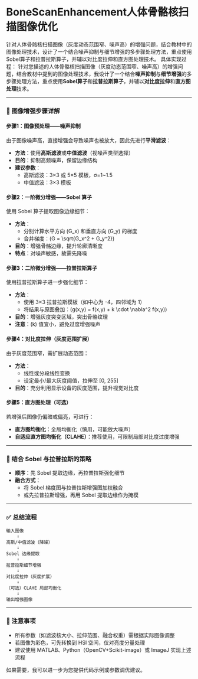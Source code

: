# BoneScanEnhancement人体骨骼核扫描图像优化
针对人体骨骼核扫描图像（灰度动态范围窄、噪声高）的增强问题，结合教材中的图像处理技术，设计了一个结合噪声抑制与细节增强的多步骤处理方法，重点使用Sobel算子和拉普拉斯算子，并辅以对比度拉伸和直方图处理技术。
具体实现过程：
针对您描述的人体骨骼核扫描图像（灰度动态范围窄、噪声高）的增强问题，结合教材中提到的图像处理技术，我设计了一个结合**噪声抑制**与**细节增强**的多步骤处理方法，重点使用**Sobel算子**和**拉普拉斯算子**，并辅以**对比度拉伸**和**直方图处理**技术。

---

### 🧩 图像增强步骤详解

#### **步骤1：图像预处理——噪声抑制**
由于图像噪声高，直接增强会导致噪声也被放大，因此先进行**平滑滤波**：

- **方法**：使用**高斯滤波**或**中值滤波**（视噪声类型选择）
- **目的**：抑制高频噪声，保留边缘结构
- **建议参数**：
  - 高斯滤波：3×3 或 5×5 模板，σ=1~1.5
  - 中值滤波：3×3 模板

#### **步骤2：一阶微分增强——Sobel 算子**
使用 Sobel 算子提取图像边缘细节：

- **方法**：
  - 分别计算水平方向 \(G_x\) 和垂直方向 \(G_y\) 的梯度
  - 合并梯度：\(G = \sqrt{G_x^2 + G_y^2}\)
- **目的**：增强骨骼边缘，提升轮廓清晰度
- **特点**：对噪声敏感，故需先降噪

#### **步骤3：二阶微分增强——拉普拉斯算子**
使用拉普拉斯算子进一步强化细节：

- **方法**：
  - 使用 3×3 拉普拉斯模板（如中心为 -4，四邻域为 1）
  - 将结果与原图叠加：\(g(x,y) = f(x,y) + k \cdot \nabla^2 f(x,y)\)
- **目的**：增强灰度突变区域，突出骨骼纹理
- **注意**：\(k\) 值宜小，避免过度增强噪声

#### **步骤4：对比度拉伸（灰度范围扩展）**
由于灰度范围窄，需扩展动态范围：

- **方法**：
  - 线性或分段线性变换
  - 设定最小/最大灰度阈值，拉伸至 [0, 255]
- **目的**：充分利用显示设备的灰度范围，提升视觉对比度

#### **步骤5：直方图处理（可选）**
若增强后图像仍偏暗或偏亮，可进行：

- **直方图均衡化**：全局均衡化（慎用，可能放大噪声）
- **自适应直方图均衡化（CLAHE）**：推荐使用，可限制局部对比度过度增强

---

### 🧠 结合 Sobel 与拉普拉斯的策略

- **顺序**：先 Sobel 提取边缘，再拉普拉斯强化细节
- **融合方式**：
  - 将 Sobel 梯度图与拉普拉斯增强图加权融合
  - 或先拉普拉斯增强，再用 Sobel 提取边缘作为掩模

---

### ✅ 总结流程

```text
输入图像
    ↓
高斯/中值滤波（降噪）
    ↓
Sobel 边缘提取
    ↓
拉普拉斯细节增强
    ↓
对比度拉伸（灰度扩展）
    ↓
（可选）CLAHE 局部均衡化
    ↓
输出增强图像
```

---

### 📌 注意事项

- 所有参数（如滤波核大小、拉伸范围、融合权重）需根据实际图像调整
- 若图像为彩色，可先转换到 HSI 空间，仅对亮度分量处理
- 建议使用 MATLAB、Python（OpenCV+Scikit-image）或 ImageJ 实现上述流程

如果需要，我可以进一步为您提供代码示例或参数调优建议。
